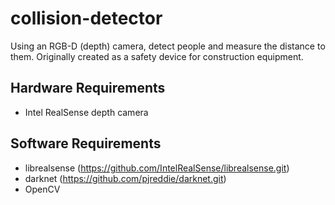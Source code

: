 # collision-detector
Using an RGB-D (depth) camera, detect people and measure the distance to them.  Originally created as a safety device for construction equipment.


## Hardware Requirements

* Intel RealSense depth camera

## Software Requirements

* librealsense (https://github.com/IntelRealSense/librealsense.git)
* darknet (https://github.com/pjreddie/darknet.git)
* OpenCV


